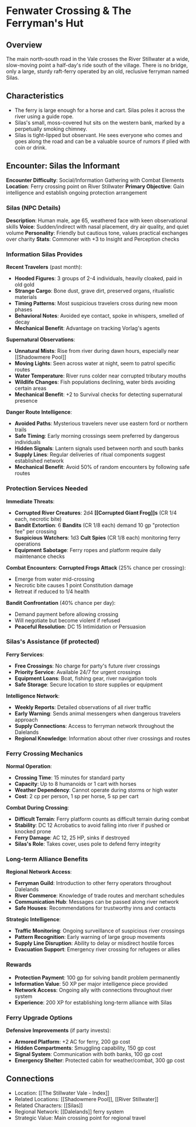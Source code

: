 # Fenwater Crossing & The Ferryman's Hut

## Overview
The main north-south road in the Vale crosses the River Stillwater at a wide, slow-moving point a half-day's ride south of the village. There is no bridge, only a large, sturdy raft-ferry operated by an old, reclusive ferryman named Silas.

## Characteristics
- The ferry is large enough for a horse and cart. Silas poles it across the river using a guide rope.
- Silas's small, moss-covered hut sits on the western bank, marked by a perpetually smoking chimney.
- Silas is tight-lipped but observant. He sees everyone who comes and goes along the road and can be a valuable source of rumors if plied with coin or drink.

## Encounter: Silas the Informant
**Encounter Difficulty**: Social/Information Gathering with Combat Elements
**Location**: Ferry crossing point on River Stillwater
**Primary Objective**: Gain intelligence and establish ongoing protection arrangement

### Silas (NPC Details)
**Description**: Human male, age 65, weathered face with keen observational skills
**Voice**: Sudden/indirect with nasal placement, dry air quality, and quiet volume
**Personality**: Friendly but cautious tone, values practical exchanges over charity
**Stats**: Commoner with +3 to Insight and Perception checks

### Information Silas Provides
**Recent Travelers** (past month):
- **Hooded Figures**: 3 groups of 2-4 individuals, heavily cloaked, paid in old gold
- **Strange Cargo**: Bone dust, grave dirt, preserved organs, ritualistic materials
- **Timing Patterns**: Most suspicious travelers cross during new moon phases
- **Behavioral Notes**: Avoided eye contact, spoke in whispers, smelled of decay
- **Mechanical Benefit**: Advantage on tracking Vorlag's agents

**Supernatural Observations**:
- **Unnatural Mists**: Rise from river during dawn hours, especially near [[Shadowmere Pool]]
- **Moving Lights**: Seen across water at night, seem to patrol specific routes
- **Water Temperature**: River runs colder near corrupted tributary mouths
- **Wildlife Changes**: Fish populations declining, water birds avoiding certain areas
- **Mechanical Benefit**: +2 to Survival checks for detecting supernatural presence

**Danger Route Intelligence**:
- **Avoided Paths**: Mysterious travelers never use eastern ford or northern trails
- **Safe Timing**: Early morning crossings seem preferred by dangerous individuals
- **Hidden Signals**: Lantern signals used between north and south banks
- **Supply Lines**: Regular deliveries of ritual components suggest established network
- **Mechanical Benefit**: Avoid 50% of random encounters by following safe routes

### Protection Services Needed
**Immediate Threats**:
- **Corrupted River Creatures**: 2d4 **[[Corrupted Giant Frog]]s** (CR 1/4 each, necrotic bite)
- **Bandit Extortion**: 6 **Bandits** (CR 1/8 each) demand 10 gp "protection fee" per crossing
- **Suspicious Watchers**: 1d3 **Cult Spies** (CR 1/8 each) monitoring ferry operations
- **Equipment Sabotage**: Ferry ropes and platform require daily maintenance checks

**Combat Encounters**:
**Corrupted Frogs Attack** (25% chance per crossing):
- Emerge from water mid-crossing
- Necrotic bite causes 1 point Constitution damage
- Retreat if reduced to 1/4 health

**Bandit Confrontation** (40% chance per day):
- Demand payment before allowing crossing
- Will negotiate but become violent if refused
- **Peaceful Resolution**: DC 15 Intimidation or Persuasion

### Silas's Assistance (if protected)
**Ferry Services**:
- **Free Crossings**: No charge for party's future river crossings
- **Priority Service**: Available 24/7 for urgent crossings
- **Equipment Loans**: Boat, fishing gear, river navigation tools
- **Safe Storage**: Secure location to store supplies or equipment

**Intelligence Network**:
- **Weekly Reports**: Detailed observations of all river traffic
- **Early Warning**: Sends animal messengers when dangerous travelers approach
- **Supply Connections**: Access to ferryman network throughout the Dalelands
- **Regional Knowledge**: Information about other river crossings and routes

### Ferry Crossing Mechanics
**Normal Operation**:
- **Crossing Time**: 15 minutes for standard party
- **Capacity**: Up to 8 humanoids or 1 cart with horses
- **Weather Dependency**: Cannot operate during storms or high water
- **Cost**: 2 cp per person, 1 sp per horse, 5 sp per cart

**Combat During Crossing**:
- **Difficult Terrain**: Ferry platform counts as difficult terrain during combat
- **Stability**: DC 12 Acrobatics to avoid falling into river if pushed or knocked prone
- **Ferry Damage**: AC 12, 25 HP, sinks if destroyed
- **Silas's Role**: Takes cover, uses pole to defend ferry integrity

### Long-term Alliance Benefits
**Regional Network Access**:
- **Ferryman Guild**: Introduction to other ferry operators throughout Dalelands
- **River Commerce**: Knowledge of trade routes and merchant schedules
- **Communication Hub**: Messages can be passed along river network
- **Safe Houses**: Recommendations for trustworthy inns and contacts

**Strategic Intelligence**:
- **Traffic Monitoring**: Ongoing surveillance of suspicious river crossings
- **Pattern Recognition**: Early warning of large group movements
- **Supply Line Disruption**: Ability to delay or misdirect hostile forces
- **Evacuation Support**: Emergency river crossing for refugees or allies

### Rewards
- **Protection Payment**: 100 gp for solving bandit problem permanently
- **Information Value**: 50 XP per major intelligence piece provided
- **Network Access**: Ongoing ally with connections throughout river system
- **Experience**: 200 XP for establishing long-term alliance with Silas

### Ferry Upgrade Options
**Defensive Improvements** (if party invests):
- **Armored Platform**: +2 AC for ferry, 200 gp cost
- **Hidden Compartments**: Smuggling capability, 150 gp cost
- **Signal System**: Communication with both banks, 100 gp cost
- **Emergency Shelter**: Protected cabin for weather/combat, 300 gp cost

## Connections
- Location: [[The Stillwater Vale - Index]]
- Related Locations: [[Shadowmere Pool]], [[River Stillwater]]
- Related Characters: [[Silas]]
- Regional Network: [[Dalelands]] ferry system
- Strategic Value: Main crossing point for regional travel